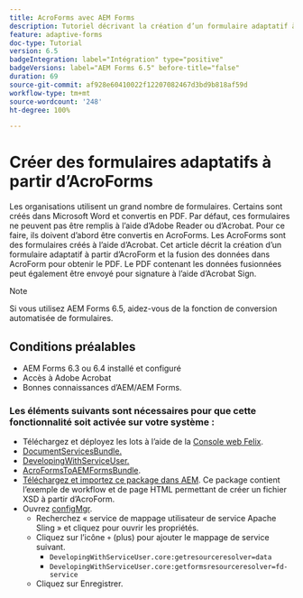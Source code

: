 ```yaml
---
title: AcroForms avec AEM Forms
description: Tutoriel décrivant la création d’un formulaire adaptatif à l’aide d’AcroForm, ainsi que la fusion des données pour obtenir un PDF. Le PDF contenant les données fusionnées peut ensuite être envoyé pour signature à l’aide d’Acrobat Sign.
feature: adaptive-forms
doc-type: Tutorial
version: 6.5
badgeIntegration: label="Intégration" type="positive"
badgeVersions: label="AEM Forms 6.5" before-title="false"
duration: 69
source-git-commit: af928e60410022f12207082467d3bd9b818af59d
workflow-type: tm+mt
source-wordcount: '248'
ht-degree: 100%

---
```



# Créer des formulaires adaptatifs à partir d’AcroForms

Les organisations utilisent un grand nombre de formulaires. Certains sont créés dans Microsoft Word et convertis en PDF. Par défaut, ces formulaires ne peuvent pas être remplis à l’aide d’Adobe Reader ou d’Acrobat. Pour ce faire, ils doivent d’abord être convertis en AcroForms. Les AcroForms sont des formulaires créés à l’aide d’Acrobat. Cet article décrit la création d’un formulaire adaptatif à partir d’AcroForm et la fusion des données dans AcroForm pour obtenir le PDF. Le PDF contenant les données fusionnées peut également être envoyé pour signature à l’aide d’Acrobat Sign.

>[!NOTE]
>
>Si vous utilisez AEM Forms 6.5, aidez-vous de la fonction de conversion automatisée de formulaires.

## Conditions préalables

* AEM Forms 6.3 ou 6.4 installé et configuré
* Accès à Adobe Acrobat
* Bonnes connaissances d’AEM/AEM Forms.

### Les éléments suivants sont nécessaires pour que cette fonctionnalité soit activée sur votre système :

* Téléchargez et déployez les lots à l’aide de la [Console web Felix](http://localhost:4502/system/console/bundles).
* [DocumentServicesBundle.](/help/forms/assets/common-osgi-bundles/AEMFormsDocumentServices.core-1.0-SNAPSHOT.jar)
* [DevelopingWithServiceUser.](/help/forms/assets/common-osgi-bundles/DevelopingWithServiceUser.jar)
* [AcroFormsToAEMFormsBundle](https://forms.enablementadobe.com/content/DemoServerBundles/AcroFormToAEMForm.core-1.0-SNAPSHOT.jar).
* [Téléchargez et importez ce package dans AEM](assets/acro-form-aem-form.zip). Ce package contient l’exemple de workflow et de page HTML permettant de créer un fichier XSD à partir d’AcroForm.
* Ouvrez [configMgr](http://localhost:4502/system/console/configMgr).
   * Recherchez « service de mappage utilisateur de service Apache Sling » et cliquez pour ouvrir les propriétés.
   * Cliquez sur l’icône `+` (plus) pour ajouter le mappage de service suivant.
      * `DevelopingWithServiceUser.core:getresourceresolver=data`
      * `DevelopingWithServiceUser.core:getformsresourceresolver=fd-service`
   * Cliquez sur Enregistrer.

